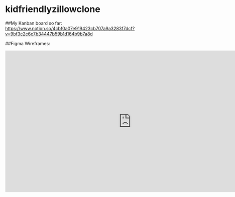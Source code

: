 # kidfriendlyzillowclone

##My Kanban board so far:
https://www.notion.so/4cbf0a07e919423cb707a9a3283f7dcf?v=9bf3c2c6c7b34447b59b1d164b9b7a8d

##Figma Wireframes:
<iframe style="border: 1px solid rgba(0, 0, 0, 0.1);" width="800" height="450" src="https://www.figma.com/embed?embed_host=share&url=https%3A%2F%2Fwww.figma.com%2Ffile%2F9TUHAZReFNUybeAIQeGg1M%2FZillow-Clone%3Fnode-id%3D1%253A10%26t%3Dq7jctvmtjgY7HWcH-1" allowfullscreen></iframe>
